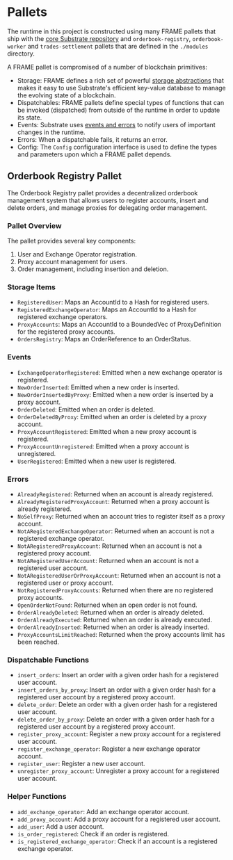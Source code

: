 # Pallets

The runtime in this project is constructed using many FRAME pallets that ship with the
[core Substrate repository](https://github.com/paritytech/substrate/tree/master/frame) and
 `orderbook-registry`, `orderbook-worker` and `trades-settlement` pallets
that are defined in the `./modules` directory.

A FRAME pallet is compromised of a number of blockchain primitives:

- Storage: FRAME defines a rich set of powerful
  [storage abstractions](https://docs.substrate.io/v3/runtime/storage) that makes
  it easy to use Substrate's efficient key-value database to manage the evolving state of a
  blockchain.
- Dispatchables: FRAME pallets define special types of functions that can be invoked (dispatched)
  from outside of the runtime in order to update its state.
- Events: Substrate uses [events and errors](https://docs.substrate.io/v3/runtime/events-and-errors)
  to notify users of important changes in the runtime.
- Errors: When a dispatchable fails, it returns an error.
- Config: The `Config` configuration interface is used to define the types and parameters upon
  which a FRAME pallet depends.

## Orderbook Registry Pallet

The Orderbook Registry pallet provides a decentralized orderbook management system that allows users to register accounts, insert and delete orders, and manage proxies for delegating order management.

### Pallet Overview

The pallet provides several key components:

1. User and Exchange Operator registration.
2. Proxy account management for users.
3. Order management, including insertion and deletion.

### Storage Items

- `RegisteredUser`: Maps an AccountId to a Hash for registered users.
- `RegisteredExchangeOperator`: Maps an AccountId to a Hash for registered exchange operators.
- `ProxyAccounts`: Maps an AccountId to a BoundedVec of ProxyDefinition for the registered proxy accounts.
- `OrdersRegistry`: Maps an OrderReference to an OrderStatus.

### Events

- `ExchangeOperatorRegistered`: Emitted when a new exchange operator is registered.
- `NewOrderInserted`: Emitted when a new order is inserted.
- `NewOrderInsertedByProxy`: Emitted when a new order is inserted by a proxy account.
- `OrderDeleted`: Emitted when an order is deleted.
- `OrderDeletedByProxy`: Emitted when an order is deleted by a proxy account.
- `ProxyAccountRegistered`: Emitted when a new proxy account is registered.
- `ProxyAccountUnregistered`: Emitted when a proxy account is unregistered.
- `UserRegistered`: Emitted when a new user is registered.

### Errors

- `AlreadyRegistered`: Returned when an account is already registered.
- `AlreadyRegisteredProxyAccount`: Returned when a proxy account is already registered.
- `NoSelfProxy`: Returned when an account tries to register itself as a proxy account.
- `NotARegisteredExchangeOperator`: Returned when an account is not a registered exchange operator.
- `NotARegisteredProxyAccount`: Returned when an account is not a registered proxy account.
- `NotARegisteredUserAccount`: Returned when an account is not a registered user account.
- `NotARegisteredUserOrProxyAccount`: Returned when an account is not a registered user or proxy account.
- `NotRegisteredProxyAccounts`: Returned when there are no registered proxy accounts.
- `OpenOrderNotFound`: Returned when an open order is not found.
- `OrderAlreadyDeleted`: Returned when an order is already deleted.
- `OrderAlreadyExecuted`: Returned when an order is already executed.
- `OrderAlreadyInserted`: Returned when an order is already inserted.
- `ProxyAccountsLimitReached`: Returned when the proxy accounts limit has been reached.

### Dispatchable Functions

- `insert_orders`: Insert an order with a given order hash for a registered user account.
- `insert_orders_by_proxy`: Insert an order with a given order hash for a registered user account by a registered proxy account.
- `delete_order`: Delete an order with a given order hash for a registered user account.
- `delete_order_by_proxy`: Delete an order with a given order hash for a registered user account by a registered proxy account.
- `register_proxy_account`: Register a new proxy account for a registered user account.
- `register_exchange_operator`: Register a new exchange operator account.
- `register_user`: Register a new user account.
- `unregister_proxy_account`: Unregister a proxy account for a registered user account.

### Helper Functions

- `add_exchange_operator`: Add an exchange operator account.
- `add_proxy_account`: Add a proxy account for a registered user account.
- `add_user`: Add a user account.
- `is_order_registered`: Check if an order is registered.
- `is_registered_exchange_operator`: Check if an account is a registered exchange operator.
